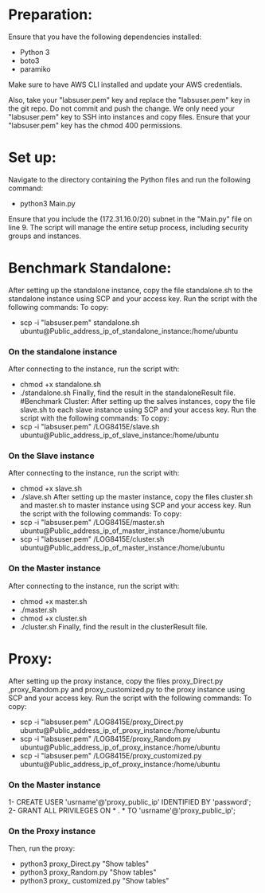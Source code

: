 # Preparation:
Ensure that you have the following dependencies installed:
- Python 3
- boto3
- paramiko

Make sure to have AWS CLI installed and update your AWS credentials.

Also, take your "labsuser.pem" key and replace the "labsuser.pem" key in the git repo. Do not commit and push the change. We only need your "labsuser.pem" key to SSH into instances and copy files. Ensure that your "labsuser.pem" key has the chmod 400 permissions.

 # Set up:

Navigate to the directory containing the Python files and run the following command:
-	python3 Main.py

Ensure that you include the (172.31.16.0/20) subnet in the "Main.py" file on line 9. The script will manage the entire setup process, including security groups and instances.
# Benchmark Standalone:
After setting up the standalone instance, copy the file standalone.sh to the standalone instance using SCP and your access key. Run the script with the following commands:
To copy: 
-	scp -i "labsuser.pem" standalone.sh ubuntu@Public_address_ip_of_standalone_instance:/home/ubuntu
### On the standalone instance
After connecting to the instance, run the script with:
-	chmod +x standalone.sh
-	./standalone.sh
Finally, find the result in the standaloneResult file.
#Benchmark Cluster:
After setting up the salves instances, copy the file slave.sh to each slave instance using SCP and your access key. Run the script with the following commands:
To copy: 
-	scp -i "labsuser.pem" /LOG8415E/slave.sh ubuntu@Public_address_ip_of_slave_instance:/home/ubuntu
### On the Slave instance
After connecting to the instance, run the script with:
-	chmod +x slave.sh
-	./slave.sh
After setting up the master instance, copy the files cluster.sh and master.sh to master instance using SCP and your access key. Run the script with the following commands:
To copy: 
-	scp -i "labsuser.pem" /LOG8415E/master.sh ubuntu@Public_address_ip_of_master_instance:/home/ubuntu
-	scp -i "labsuser.pem" /LOG8415E/cluster.sh ubuntu@Public_address_ip_of_master_instance:/home/ubuntu
### On the Master instance
After connecting to the instance, run the script with:
-	chmod +x master.sh
-	./master.sh
-	chmod +x cluster.sh
-	./cluster.sh
Finally, find the result in the clusterResult file.
 # Proxy:
After setting up the proxy instance, copy the files proxy_Direct.py ,proxy_Random.py and proxy_customized.py to the proxy instance using SCP and your access key. Run the script with the following commands:
To copy: 
-	scp -i "labsuser.pem" /LOG8415E/proxy_Direct.py ubuntu@Public_address_ip_of_proxy_instance:/home/ubuntu
-	scp -i "labsuser.pem" /LOG8415E/proxy_Random.py ubuntu@Public_address_ip_of_proxy_instance:/home/ubuntu
-	scp -i "labsuser.pem" /LOG8415E/proxy_customized.py ubuntu@Public_address_ip_of_proxy_instance:/home/ubuntu
### On the Master instance
1-	CREATE USER 'usrname'@'proxy_public_ip' IDENTIFIED BY 'password';
2-	GRANT ALL PRIVILEGES ON * . * TO 'usrname'@'proxy_public_ip';
### On the Proxy instance
Then, run the proxy:
-	python3 proxy_Direct.py "Show tables" 
-	python3 proxy_Random.py "Show tables"
-	python3 proxy_ customized.py "Show tables"
